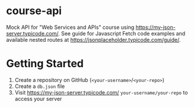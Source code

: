 # course-api
Mock API for "Web Services and APIs" course using https://my-json-server.typicode.com/. See guide for Javascript Fetch code examples and available nested routes at https://jsonplaceholder.typicode.com/guide/.

# Getting Started
1. Create a repository on GitHub (```<your-username>```/```<your-repo>```)
2. Create a ```db.json``` file
3. Visit https://my-json-server.typicode.com/ ```your-username/your-repo``` to access your server
